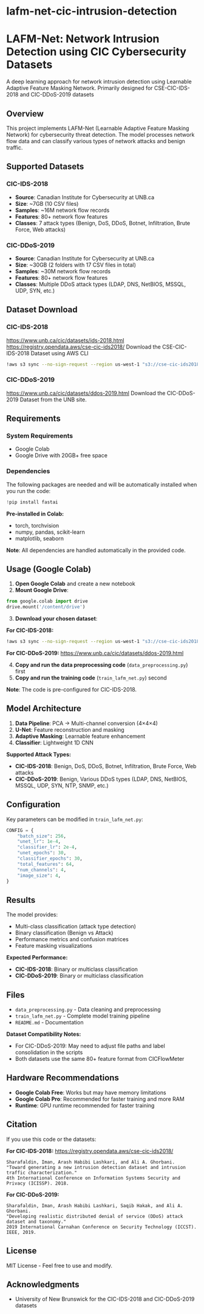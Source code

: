 # lafm-net-cic-intrusion-detection
# LAFM-Net: Network Intrusion Detection using CIC Cybersecurity Datasets

A deep learning approach for network intrusion detection using Learnable Adaptive Feature Masking Network. Primarily designed for CSE-CIC-IDS-2018 and CIC-DDoS-2019 datasets

## Overview

This project implements LAFM-Net (Learnable Adaptive Feature Masking Network) for cybersecurity threat detection. The model processes network flow data and can classify various types of network attacks and benign traffic.

## Supported Datasets

### CIC-IDS-2018
- **Source**: Canadian Institute for Cybersecurity at UNB.ca
- **Size**: ~7GB (10 CSV files)
- **Samples**: ~16M network flow records  
- **Features**: 80+ network flow features
- **Classes**: 7 attack types (Benign, DoS, DDoS, Botnet, Infiltration, Brute Force, Web attacks)

### CIC-DDoS-2019
- **Source**: Canadian Institute for Cybersecurity at UNB.ca  
- **Size**: ~30GB (2 folders with 17 CSV files in total)
- **Samples**: ~30M network flow records
- **Features**: 80+ network flow features 
- **Classes**: Multiple DDoS attack types (LDAP, DNS, NetBIOS, MSSQL, UDP, SYN, etc.)

## Dataset Download

###  CIC-IDS-2018
https://www.unb.ca/cic/datasets/ids-2018.html
https://registry.opendata.aws/cse-cic-ids2018/
Download the CSE-CIC-IDS-2018 Dataset using AWS CLI

```bash
!aws s3 sync --no-sign-request --region us-west-1 "s3://cse-cic-ids2018/Processed Traffic Data for ML Algorithms/" 
```

### CIC-DDoS-2019
https://www.unb.ca/cic/datasets/ddos-2019.html
Download the CIC-DDoS-2019 Dataset from the UNB site.

## Requirements

### System Requirements
- Google Colab
- Google Drive with 20GB+ free space

### Dependencies

The following packages are needed and will be automatically installed when you run the code:

```python
!pip install fastai
```

**Pre-installed in Colab:**
- torch, torchvision
- numpy, pandas, scikit-learn  
- matplotlib, seaborn

**Note**: All dependencies are handled automatically in the provided code.

## Usage (Google Colab)

1. **Open Google Colab** and create a new notebook
2. **Mount Google Drive**:
```python
from google.colab import drive
drive.mount('/content/drive')
```

3. **Download your chosen dataset**:

**For CIC-IDS-2018:**
```bash
!aws s3 sync --no-sign-request --region us-west-1 "s3://cse-cic-ids2018/Processed Traffic Data for ML Algorithms/" /content/drive/MyDrive/CSE-CIC-IDS2018-Raw/
```

**For CIC-DDoS-2019:**
https://www.unb.ca/cic/datasets/ddos-2019.html

4. **Copy and run the data preprocessing code** (`data_preprocessing.py`) first
5. **Copy and run the training code** (`train_lafm_net.py`) second

**Note**: The code is pre-configured for CIC-IDS-2018.

## Model Architecture

1. **Data Pipeline**: PCA → Multi-channel conversion (4×4×4)
2. **U-Net**: Feature reconstruction and masking
3. **Adaptive Masking**: Learnable feature enhancement
4. **Classifier**: Lightweight 1D CNN

**Supported Attack Types:**
- **CIC-IDS-2018**: Benign, DoS, DDoS, Botnet, Infiltration, Brute Force, Web attacks
- **CIC-DDoS-2019**: Benign, Various DDoS types (LDAP, DNS, NetBIOS, MSSQL, UDP, SYN, NTP, SNMP, etc.)

## Configuration

Key parameters can be modified in `train_lafm_net.py`:

```python
CONFIG = {
    "batch_size": 256,
    "unet_lr": 1e-4,
    "classifier_lr": 2e-4,
    "unet_epochs": 30,
    "classifier_epochs": 30,
    "total_features": 64,
    "num_channels": 4,
    "image_size": 4,
}
```

## Results

The model provides:
- Multi-class classification (attack type detection)
- Binary classification (Benign vs Attack)
- Performance metrics and confusion matrices
- Feature masking visualizations

**Expected Performance:**
- **CIC-IDS-2018**: Binary or multiclass classification 
- **CIC-DDoS-2019**: Binary or multiclass classification

## Files

- `data_preprocessing.py` - Data cleaning and preprocessing 
- `train_lafm_net.py` - Complete model training pipeline 
- `README.md` - Documentation

**Dataset Compatibility Notes:**
- For CIC-DDoS-2019: May need to adjust file paths and label consolidation in the scripts
- Both datasets use the same 80+ feature format from CICFlowMeter

## Hardware Recommendations

- **Google Colab Free**: Works but may have memory limitations
- **Google Colab Pro**: Recommended for faster training and more RAM
- **Runtime**: GPU runtime recommended for faster training

## Citation

If you use this code or the datasets:

**For CIC-IDS-2018:**
https://registry.opendata.aws/cse-cic-ids2018/
```
Sharafaldin, Iman, Arash Habibi Lashkari, and Ali A. Ghorbani. 
"Toward generating a new intrusion detection dataset and intrusion traffic characterization." 
4th International Conference on Information Systems Security and Privacy (ICISSP). 2018.
```

**For CIC-DDoS-2019:**
```
Sharafaldin, Iman, Arash Habibi Lashkari, Saqib Hakak, and Ali A. Ghorbani. 
"Developing realistic distributed denial of service (DDoS) attack dataset and taxonomy." 
2019 International Carnahan Conference on Security Technology (ICCST). IEEE, 2019.
```

## License

MIT License - Feel free to use and modify.

## Acknowledgments

- University of New Brunswick for the CIC-IDS-2018 and CIC-DDoS-2019 datasets
